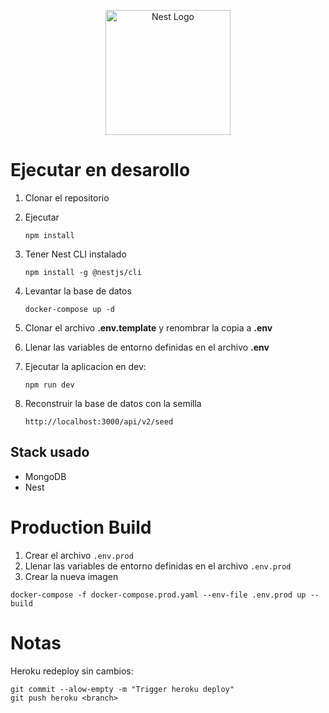 <p align="center">
  <a href="http://nestjs.com/" target="blank"><img src="https://nestjs.com/img/logo-small.svg" width="200" alt="Nest Logo" /></a>
</p>

# Ejecutar en desarollo

1. Clonar el repositorio
2. Ejecutar
   ```
   npm install
   ```
3. Tener Nest CLI instalado
   ```
   npm install -g @nestjs/cli
   ```
4. Levantar la base de datos

   ```
   docker-compose up -d
   ```

5. Clonar el archivo **.env.template** y renombrar la copia a **.env**

6. Llenar las variables de entorno definidas en el archivo **.env**

7. Ejecutar la aplicacion en dev:
   ```
   npm run dev
   ```
8. Reconstruir la base de datos con la semilla
   ```
   http://localhost:3000/api/v2/seed
   ```

## Stack usado

- MongoDB
- Nest

# Production Build

1. Crear el archivo `.env.prod`
2. Llenar las variables de entorno definidas en el archivo `.env.prod`
3. Crear la nueva imagen

```
docker-compose -f docker-compose.prod.yaml --env-file .env.prod up --build
```

# Notas

Heroku redeploy sin cambios:

```
git commit --alow-empty -m "Trigger heroku deploy"
git push heroku <branch>
```
